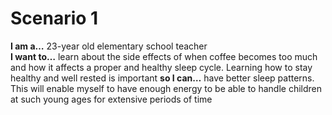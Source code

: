 # Scenario 1

**I am a…** 23-year old elementary school teacher		
**I want to…** learn about the side effects of when coffee becomes too much and how it affects a proper and healthy sleep cycle. Learning how to stay healthy and well rested is important
**so I can…** have better sleep patterns. This will enable myself to have enough energy to be able to handle children at such young ages for extensive periods of time
